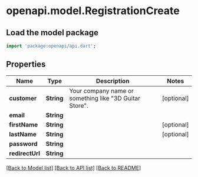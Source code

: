 # openapi.model.RegistrationCreate

## Load the model package
```dart
import 'package:openapi/api.dart';
```

## Properties
Name | Type | Description | Notes
------------ | ------------- | ------------- | -------------
**customer** | **String** | Your company name or something like \"3D Guitar Store\". | [optional] 
**email** | **String** |  | 
**firstName** | **String** |  | [optional] 
**lastName** | **String** |  | [optional] 
**password** | **String** |  | 
**redirectUrl** | **String** |  | 

[[Back to Model list]](../README.md#documentation-for-models) [[Back to API list]](../README.md#documentation-for-api-endpoints) [[Back to README]](../README.md)



